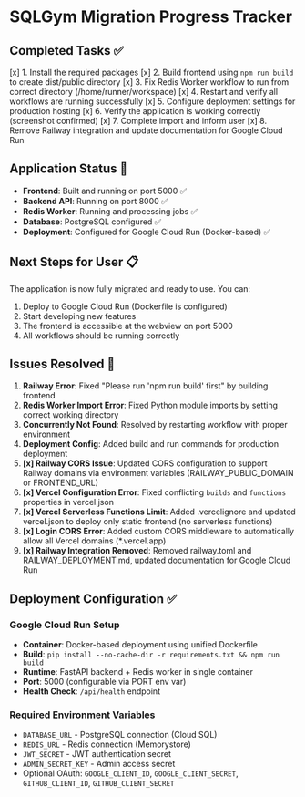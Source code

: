 # SQLGym Migration Progress Tracker

## Completed Tasks ✅

[x] 1. Install the required packages
[x] 2. Build frontend using `npm run build` to create dist/public directory
[x] 3. Fix Redis Worker workflow to run from correct directory (/home/runner/workspace)
[x] 4. Restart and verify all workflows are running successfully
[x] 5. Configure deployment settings for production hosting
[x] 6. Verify the application is working correctly (screenshot confirmed)
[x] 7. Complete import and inform user
[x] 8. Remove Railway integration and update documentation for Google Cloud Run

## Application Status 🚀

- **Frontend**: Built and running on port 5000 ✅
- **Backend API**: Running on port 8000 ✅
- **Redis Worker**: Running and processing jobs ✅
- **Database**: PostgreSQL configured ✅
- **Deployment**: Configured for Google Cloud Run (Docker-based) ✅

## Next Steps for User 📋

The application is now fully migrated and ready to use. You can:
1. Deploy to Google Cloud Run (Dockerfile is configured)
2. Start developing new features
3. The frontend is accessible at the webview on port 5000
4. All workflows should be running correctly

## Issues Resolved 🔧

1. **Railway Error**: Fixed "Please run 'npm run build' first" by building frontend
2. **Redis Worker Import Error**: Fixed Python module imports by setting correct working directory
3. **Concurrently Not Found**: Resolved by restarting workflow with proper environment
4. **Deployment Config**: Added build and run commands for production deployment
5. **[x] Railway CORS Issue**: Updated CORS configuration to support Railway domains via environment variables (RAILWAY_PUBLIC_DOMAIN or FRONTEND_URL)
6. **[x] Vercel Configuration Error**: Fixed conflicting `builds` and `functions` properties in vercel.json
7. **[x] Vercel Serverless Functions Limit**: Added .vercelignore and updated vercel.json to deploy only static frontend (no serverless functions)
8. **[x] Login CORS Error**: Added custom CORS middleware to automatically allow all Vercel domains (*.vercel.app)
9. **[x] Railway Integration Removed**: Removed railway.toml and RAILWAY_DEPLOYMENT.md, updated documentation for Google Cloud Run

## Deployment Configuration ✅

### Google Cloud Run Setup
- **Container**: Docker-based deployment using unified Dockerfile
- **Build**: `pip install --no-cache-dir -r requirements.txt && npm run build`
- **Runtime**: FastAPI backend + Redis worker in single container
- **Port**: 5000 (configurable via PORT env var)
- **Health Check**: `/api/health` endpoint

### Required Environment Variables
- `DATABASE_URL` - PostgreSQL connection (Cloud SQL)
- `REDIS_URL` - Redis connection (Memorystore)
- `JWT_SECRET` - JWT authentication secret
- `ADMIN_SECRET_KEY` - Admin access secret
- Optional OAuth: `GOOGLE_CLIENT_ID`, `GOOGLE_CLIENT_SECRET`, `GITHUB_CLIENT_ID`, `GITHUB_CLIENT_SECRET`
